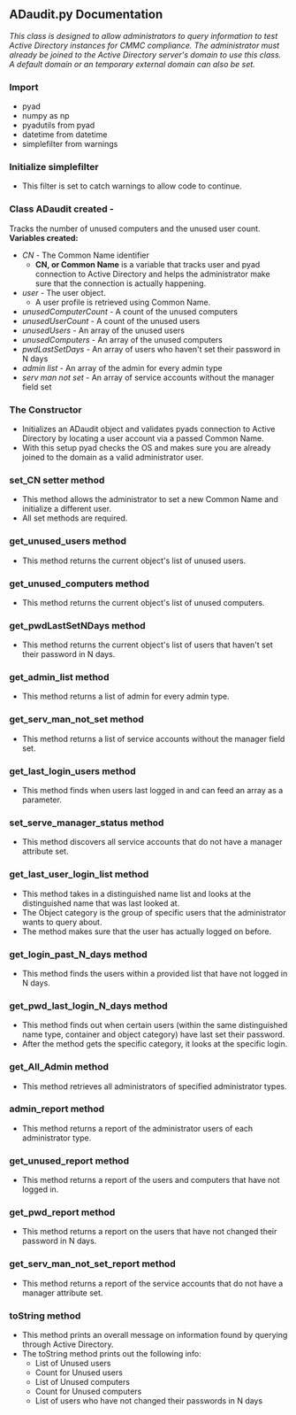 ## ADaudit.py Documentation

_This class is designed to allow administrators to query information to test Active Directory instances for CMMC compliance._
_The administrator must already be joined to the Active Directory server's domain to use this class._
_A default domain or an temporary external domain can also be set._

### Import 
* pyad 
* numpy as np
* pyadutils from pyad
* datetime from datetime
* simplefilter from warnings

### Initialize simplefilter
* This filter is set to catch warnings to allow code to continue.

### Class ADaudit created - 
Tracks the number of unused computers and the unused user count.  
**Variables created:**
* _CN_ - The Common Name identifier
    * **CN, or Common Name** is a variable that tracks user and pyad connection to Active Directory and helps the administrator make sure that the connection is actually happening.   
* _user_ - The user object.  
    * A user profile is retrieved using Common Name.  
* _unusedComputerCount_ - A count of the unused computers
* _unusedUserCount_ - A count of the unused users
* _unusedUsers_ - An array of the unused users
* _unusedComputers_ - An array of the unused computers
* _pwdLastSetDays_ - An array of users who haven't set their password in N days
* _admin list_ - An array of the admin for every admin type
* _serv man not set_ - An array of service accounts without the manager field set

### The Constructor 
* Initializes an ADaudit object and validates pyads connection to Active Directory by locating a user account via a passed Common Name. 
* With this setup pyad checks the OS and makes sure you are already joined to the domain as a valid administrator user.

### set_CN setter method 
* This method allows the administrator to set a new Common Name and initialize a different user. 
* All set methods are required.

### get_unused_users method 
* This method returns the current object's list of unused users.

### get_unused_computers method 
* This method returns the current object's list of unused computers.

### get_pwdLastSetNDays method 
* This method returns the current object's list of users that haven't set their password in N days.

### get_admin_list method 
* This method returns a list of admin for every admin type.

### get_serv_man_not_set method
* This method returns a list of service accounts without the manager field set.

### get_last_login_users method 
* This method finds when users last logged in and can feed an array as a parameter.

### set_serve_manager_status method 
* This method discovers all service accounts that do not have a manager attribute set.

### get_last_user_login_list method 
* This method takes in a distinguished name list and looks at the distinguished name that was last looked at. 
* The Object category is the group of specific users that the administrator wants to query about. 
* The method makes sure that the user has actually logged on before. 

### get_login_past_N_days method 
* This method finds the users within a provided list that have not logged in N days. 

### get_pwd_last_login_N_days method 
* This method finds out when certain users (within the same distinguished name type, container and object category) have last set their password. 
* After the method gets the specific category, it looks at the specific login. 

### get_All_Admin method
* This method retrieves all administrators of specified administrator types.
 
### admin_report method
* This method returns a report of the administrator users of each administrator type.
 
### get_unused_report method 
* This method returns a report of the users and computers that have not logged in. 

### get_pwd_report method 
* This method returns a report on the users that have not changed their password in N days.

### get_serv_man_not_set_report method 
* This method returns a report of the service accounts that do not have a manager attribute set.

### toString method 
* This method prints an overall message on information found by querying through Active Directory.
* The toString method prints out the following info:  
    * List of Unused users
    * Count for Unused users
    * List of Unused computers
    * Count for Unused computers
    * List of users who have not changed their passwords in N days 